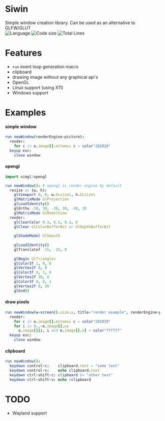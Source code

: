 # Siwin

Simple window creation library.
Can be used as an alternative to GLFW/GLUT  
![Language](https://img.shields.io/badge/language-Nim-orange.svg?style=flat-square) ![Code size](https://img.shields.io/github/languages/code-size/levovix0/siwin?style=flat-square) ![Total Lines](https://img.shields.io/tokei/lines/github/levovix0/siwin?color=purple&style=flat-square)


# Features
* `run` event loop generation macro
* clipboard
* drawing image without any graphical api's
* OpenGL
* Linux support (using X11)
* Windows support

# Examples

#### simple window
```nim
run newWindow(renderEngine=picture):
  render:
    for c in e.image[].mitems: c = color"202020"
  keyup esc:
    close window
```

#### opengl
```nim
import nimgl/opengl

run newWindow(): # opengl is render engine by default
  resize as (w, h):
    glViewport 0, 0, w.GLsizei, h.GLsizei
    glMatrixMode GlProjection
    glLoadIdentity()
    glOrtho -30, 30, -30, 30, -30, 30
    glMatrixMode GlModelView
  render:
    glClearColor 0.3, 0.3, 0.3, 0
    glClear GlColorBufferBit or GlDepthBufferBit
  
    glShadeModel GlSmooth
  
    glLoadIdentity()
    glTranslatef -15, -15, 0
  
    glBegin GlTriangles
    glColor3f 1, 0, 0
    glVertex2f 0, 0
    glColor3f 0, 1, 0
    glVertex2f 30, 0
    glColor3f 0, 0, 1
    glVertex2f 0, 30
    glEnd()
```

#### draw pixels
```nim
run newWindow(w=screen().size.x, title="render example", renderEngine=picture):
  render:
    for c in e.image[].mitems: c = color"202020"
    for i in 0..<e.image[].w:
      e.image[][i, i mod e.image[].h] = color"ffffff"
  keyup esc:
    close window
```

#### clipboard
```nim
run newWindow():
  keydown control+c:    clipboard.text = "some text"
  keydown control+v:    echo clipboard.text
  keydown ctrl+shift+c: clipboard $= "other text"
  keydown ctrl+shift+v: echo $clipboard
```

# TODO
* Wayland support
